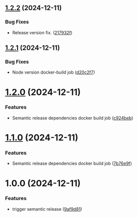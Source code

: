 ## [1.2.2](https://github.com/devopsx-keepcoding/martian-bank/compare/v1.2.1...v1.2.2) (2024-12-11)


### Bug Fixes

* Release version fix. ([217932f](https://github.com/devopsx-keepcoding/martian-bank/commit/217932fb71fd680ddf8ffb4ce9de106dc4496409))

## [1.2.1](https://github.com/devopsx-keepcoding/martian-bank/compare/v1.2.0...v1.2.1) (2024-12-11)


### Bug Fixes

* Node version docker-build job ([d20c2f7](https://github.com/devopsx-keepcoding/martian-bank/commit/d20c2f7f71ba8e2a929f5c977037eedc9bf00529))

# [1.2.0](https://github.com/devopsx-keepcoding/martian-bank/compare/v1.1.0...v1.2.0) (2024-12-11)


### Features

* Semantic release dependencies docker build job ([c924beb](https://github.com/devopsx-keepcoding/martian-bank/commit/c924bebb29f4890d0ba660494d250963f0bcee86))

# [1.1.0](https://github.com/devopsx-keepcoding/martian-bank/compare/v1.0.0...v1.1.0) (2024-12-11)


### Features

* Semantic release dependencies docker build job ([7b76e9f](https://github.com/devopsx-keepcoding/martian-bank/commit/7b76e9f9b4cb6add93904ccc68dff4882d749938))

# 1.0.0 (2024-12-11)


### Features

* trigger semantic release ([9af9d81](https://github.com/devopsx-keepcoding/martian-bank/commit/9af9d81e883fd3d2d3f2e83779b216a5f78367c3))

